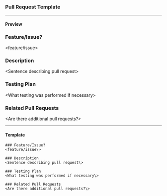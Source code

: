 ### Pull Request Template

 * * *

#### Preview

### Feature/Issue?
<feature/issue\>

### Description
<Sentence describing pull request\>

### Testing Plan
<What testing was performed if necessary\>

### Related Pull Requests
<Are there additional pull requests?\>

 * * *

#### Template

```
### Feature/Issue?
<feature/issue\>

### Description
<Sentence describing pull request\>

### Testing Plan
<What testing was performed if necessary\>

### Related Pull Requests
<Are there additional pull requests?\>
```
